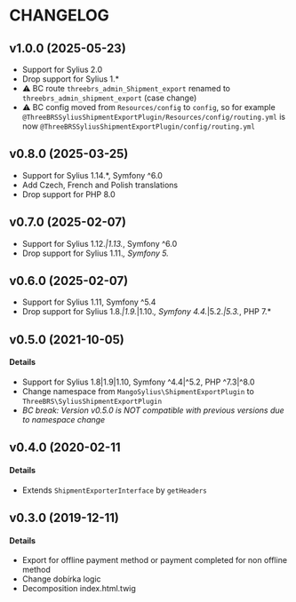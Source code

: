 # CHANGELOG

## v1.0.0 (2025-05-23)

- Support for Sylius 2.0
- Drop support for Sylius 1.*
- ⚠️ BC route `threebrs_admin_Shipment_export` renamed to `threebrs_admin_shipment_export` (case change)
- ⚠️ BC config moved from `Resources/config` to `config`, so for example `@ThreeBRSSyliusShipmentExportPlugin/Resources/config/routing.yml` is now `@ThreeBRSSyliusShipmentExportPlugin/config/routing.yml`

## v0.8.0 (2025-03-25)

- Support for Sylius 1.14.*, Symfony ^6.0
- Add Czech, French and Polish translations
- Drop support for PHP 8.0

## v0.7.0 (2025-02-07)

- Support for Sylius 1.12.*|1.13.*, Symfony ^6.0
- Drop support for Sylius 1.11.*, Symfony 5.*

## v0.6.0 (2025-02-07)

- Support for Sylius 1.11, Symfony ^5.4
- Drop support for Sylius 1.8.*|1.9.*|1.10.*, Symfony 4.4.*|5.2.*|5.3.*, PHP 7.*

## v0.5.0 (2021-10-05)

#### Details

- Support for Sylius 1.8|1.9|1.10, Symfony ^4.4|^5.2, PHP ^7.3|^8.0
- Change namespace from `MangoSylius\ShipmentExportPlugin` to `ThreeBRS\SyliusShipmentExportPlugin`
- *BC break: Version v0.5.0 is NOT compatible with previous versions due to namespace change*

## v0.4.0 (2020-02-11

#### Details

- Extends `ShipmentExporterInterface` by `getHeaders`

## v0.3.0 (2019-12-11)

#### Details

- Export for offline payment method or payment completed for non offline method
- Change dobírka logic
- Decomposition index.html.twig
